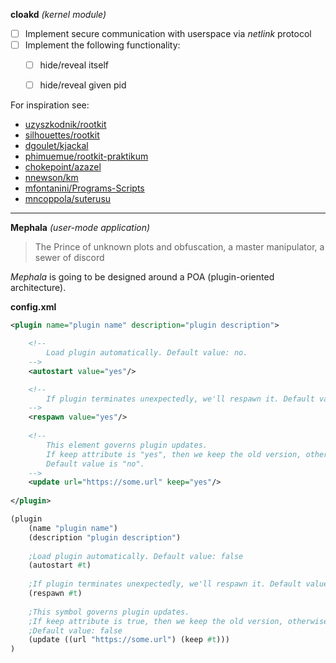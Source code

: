 **cloakd** *(kernel module)*

- [ ] Implement secure communication with userspace via *netlink* protocol
- [ ] Implement the following functionality:
  - [ ] hide/reveal itself
  - [ ] hide/reveal given pid


For inspiration see:
- [uzyszkodnik/rootkit](https://github.com/uzyszkodnik/rootkit)
- [silhouettes/rootkit](https://github.com/silhouettes/rootkit)
- [dgoulet/kjackal](https://github.com/dgoulet/kjackal)
- [phimuemue/rootkit-praktikum](https://github.com/phimuemue/rootkit-praktikum)
- [chokepoint/azazel](https://github.com/chokepoint/azazel)
- [nnewson/km](https://github.com/nnewson/km)
- [mfontanini/Programs-Scripts](https://github.com/mfontanini/Programs-Scripts/blob/master/rootkit/rootkit.c)
- [mncoppola/suterusu](https://github.com/mncoppola)

---
**Mephala** *(user-mode application)*

> The Prince of unknown plots and obfuscation, a master manipulator, a sewer of discord

*Mephala* is going to be designed around a POA (plugin-oriented architecture).

**config.xml**

```xml
<plugin name="plugin name" description="plugin description">

    <!-- 
        Load plugin automatically. Default value: no.
    -->
    <autostart value="yes"/>

    <!-- 
        If plugin terminates unexpectedly, we'll respawn it. Default value: no.
    -->
    <respawn value="yes"/>
    
    <!-- 
        This element governs plugin updates.
        If keep attribute is "yes", then we keep the old version, otherwise we remove the old version
        Default value is "no".
    -->
    <update url="https://some.url" keep="yes"/>
    
</plugin>
```

```lisp
(plugin 
    (name "plugin name") 
    (description "plugin description")
    
    ;Load plugin automatically. Default value: false
    (autostart #t)  
    
    ;If plugin terminates unexpectedly, we'll respawn it. Default value: false
    (respawn #t)    
    
    ;This symbol governs plugin updates.
    ;If keep attribute is true, then we keep the old version, otherwise we remove the old version
    ;Default value: false
    (update ((url "https://some.url") (keep #t)))
)
```
